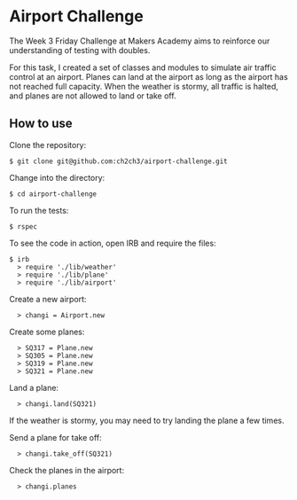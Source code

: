 Airport Challenge
=================

The Week 3 Friday Challenge at Makers Academy aims to reinforce our understanding of testing with doubles. 

For this task, I created a set of classes and modules to simulate air traffic control at an airport. Planes can land at the airport as long as the airport has not reached full capacity. When the weather is stormy, all traffic is halted, and planes are not allowed to land or take off.

How to use
----------
Clone the repository:
```shell
$ git clone git@github.com:ch2ch3/airport-challenge.git
```

Change into the directory:
```shell
$ cd airport-challenge
```

To run the tests:
```shell
$ rspec
```

To see the code in action, open IRB and require the files:
```shell
$ irb
  > require './lib/weather'
  > require './lib/plane'
  > require './lib/airport'
```

Create a new airport:
```shell
  > changi = Airport.new
```

Create some planes:
```shell
  > SQ317 = Plane.new
  > SQ305 = Plane.new
  > SQ319 = Plane.new
  > SQ321 = Plane.new
```

Land a plane:
```shell
  > changi.land(SQ321)
```

If the weather is stormy, you may need to try landing the plane a few times.

Send a plane for take off:
```shell
  > changi.take_off(SQ321)
```

Check the planes in the airport:
```shell
  > changi.planes
```